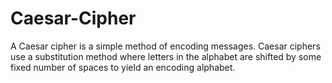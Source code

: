 # Caesar-Cipher
 A Caesar cipher is a simple method of encoding messages. Caesar ciphers use a substitution method where letters in the alphabet are shifted by some fixed number of spaces to yield an encoding alphabet.
